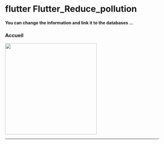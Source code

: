<h1> flutter Flutter_Reduce_pollution </h1>
<h4> You can change the information and link it to the databases ...</h4> 

<h3>Accueil</h3> 
<img src="https://github.com/abenkoula71/Flutter-caffee-d/blob/main/Screenshot_1643032183.png" width="300" /> <hr>
